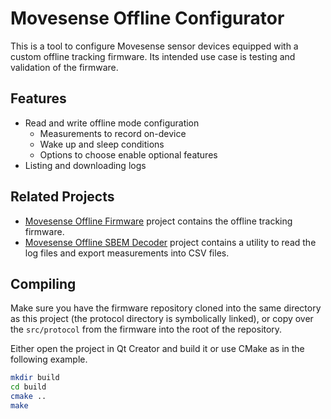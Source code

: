 # Movesense Offline Configurator

This is a tool to configure Movesense sensor devices equipped with a custom offline tracking firmware. Its intended use case is testing and validation of the firmware.

## Features

- Read and write offline mode configuration
  - Measurements to record on-device
  - Wake up and sleep conditions
  - Options to choose enable optional features
- Listing and downloading logs

## Related Projects

- [Movesense Offline Firmware](https://github.com/niko-j/movesense-offline-firmware) project contains the offline tracking firmware.
- [Movesense Offline SBEM Decoder](https://github.com/niko-j/movesense-offline-sbem-decoder) project contains a utility to read the log files and export measurements into CSV files.

## Compiling

Make sure you have the firmware repository cloned into the same directory as this project (the protocol directory is symbolically linked), or copy over the `src/protocol` from the firmware into the root of the repository.

Either open the project in Qt Creator and build it or use CMake as in the following example.

```sh
mkdir build
cd build
cmake ..
make
```

